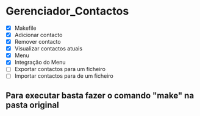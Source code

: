 # Gerenciador_Contactos

- [x] Makefile
- [x] Adicionar contacto
- [x] Remover contacto
- [x] Visualizar contactos atuais
- [x] Menu
- [x] Integração do Menu
- [ ] Exportar contactos para um ficheiro
- [ ] Importar contactos para de um ficheiro

## Para executar basta fazer o comando **"make"** na pasta original

